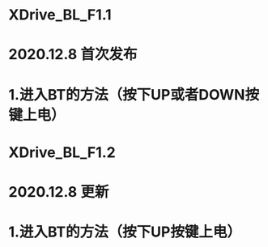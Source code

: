 # XDrive_BL_F1.1
# 2020.12.8 首次发布
# 1.进入BT的方法（按下UP或者DOWN按键上电）
#
# XDrive_BL_F1.2
# 2020.12.8 更新
# 1.进入BT的方法（按下UP按键上电）
#
#
#
